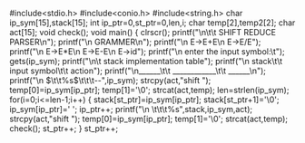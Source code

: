 #include<stdio.h>
#include<conio.h>
#include<string.h>
char ip_sym[15],stack[15];
int ip_ptr=0,st_ptr=0,len,i;
char temp[2],temp2[2];
char act[15];
void check();
void main()
{
clrscr();
printf("\n\t\t SHIFT REDUCE PARSER\n");
printf("\n GRAMMER\n");
printf("\n E->E+E\n E->E/E");
printf("\n E->E*E\n E->E-E\n E->id");
printf("\n enter the input symbol:\t");
gets(ip_sym);
printf("\n\t stack implementation table");
printf("\n stack\t\t input symbol\t\t action");
printf("\n______\t\t ____________\t\t ______\n");
printf("\n $\t\t%s$\t\t\t--",ip_sym);
strcpy(act,"shift ");
temp[0]=ip_sym[ip_ptr];
temp[1]='\0';
strcat(act,temp);
len=strlen(ip_sym);
for(i=0;i<=len-1;i++)
{
stack[st_ptr]=ip_sym[ip_ptr];
stack[st_ptr+1]='\0';
ip_sym[ip_ptr]=' ';
ip_ptr++;
printf("\n $%s\t\t%s$\t\t\t%s",stack,ip_sym,act);
strcpy(act,"shift ");
temp[0]=ip_sym[ip_ptr];
temp[1]='\0';
strcat(act,temp);
check();
st_ptr++;
}
st_ptr++;
